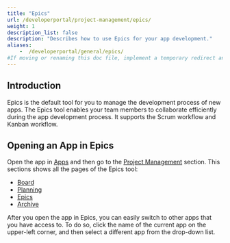 ```yaml
---
title: "Epics"
url: /developerportal/project-management/epics/
weight: 1
description_list: false
description: "Describes how to use Epics for your app development."
aliases:
    -  /developerportal/general/epics/
#If moving or renaming this doc file, implement a temporary redirect and let the respective team know they should update the URL in the product. See Mapping to Products for more details. 
---
```


## Introduction

Epics is the default tool for you to manage the development process of new apps.  The Epics tool enables your team members to collaborate efficiently during the app development process. It supports the Scrum workflow and Kanban workflow.

## Opening an App in Epics

Open the app in [Apps](https://sprintr.home.mendix.com/link/myapps) and then go to the [Project Management](/developerportal/project-management/) section. This sections shows all the pages of the Epics tool:

* [Board](/developerportal/project-management/epics/board/)
* [Planning](/developerportal/project-management/epics/planning/)
* [Epics](/developerportal/project-management/epics/epics/)
* [Archive](/developerportal/project-management/epics/archive/)

After you open the app in Epics, you can easily switch to other apps that you have access to. To do so, click the name of the current app on the upper-left corner, and then select a different app from the drop-down list.
